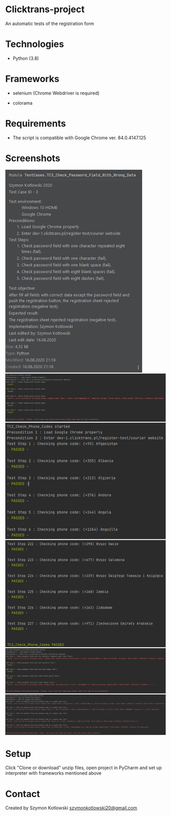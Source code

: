 # Clicktrans-project
An automatic tests of the registration form

# Technologies

- Python (3.8)

# Frameworks

- selenium (Chrome Webdriver is required)

- colorama

# Requirements

- The script is compatible with Google Chrome ver. 84.0.4147.125

# Screenshots
<img src="jpg/1.png">
<img src="jpg/2.png">
<img src="jpg/3.png">
<img src="jpg/3_1.png">
<img src="jpg/4.png">
<img src="jpg/5.png">

# Setup
Click "Clone or download" unzip files, open project in PyCharm and set up interpreter with frameworks mentioned above

# Contact
Created by Szymon Kotlowski szymonkotlowski20@gmail.com


